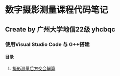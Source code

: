 # 数字摄影测量课程代码笔记

## Create by 广州大学地信22级 yhcbqc

### 使用Visual Studio Code 与 G++搭建

#### 目录

1. [摄影测量后方交会解算](\src\Space_resection.cpp)
